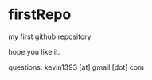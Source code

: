 firstRepo
=========

my first github repository

hope you like it.

questions: kevin1393 [at] gmail [dot] com
